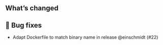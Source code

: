 ## What’s changed

## 🐛 Bug fixes

- Adapt Dockerfile to match binary name in release @einschmidt (#22)
